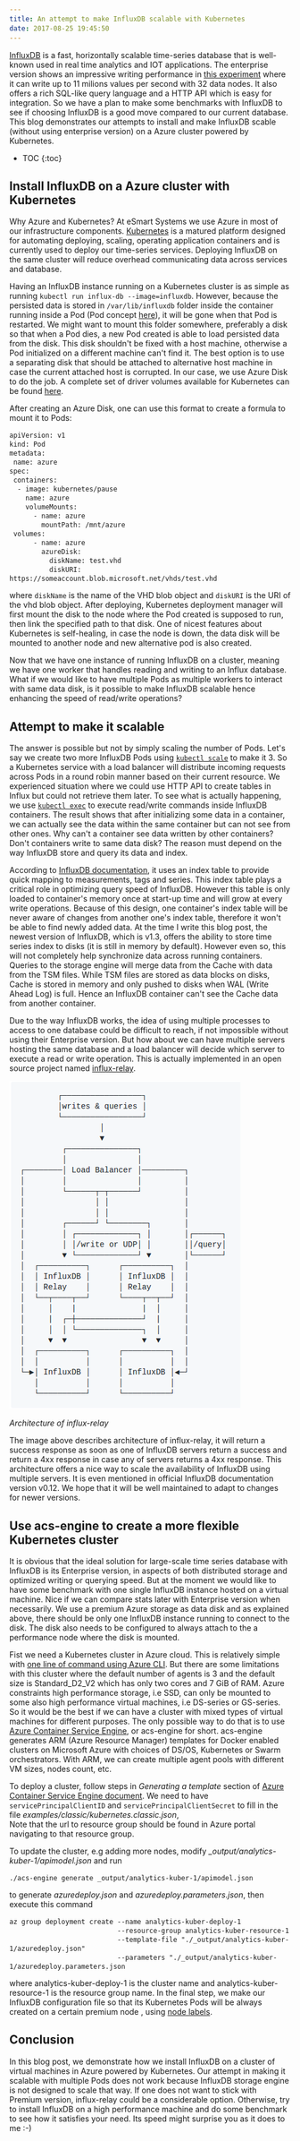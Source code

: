 ```yaml
---
title: An attempt to make InfluxDB scalable with Kubernetes
date: 2017-08-25 19:45:50
---
```


[InfluxDB](https://www.influxdata.com/) is a fast, horizontally scalable time-series database that is well-known used in real time analytics and IOT applications.
The enterprise version shows an impressive writing performance in [this experiment](https://blog.outlyer.com/time-series-database-benchmarks) where it can write up to 11 milions values per second
with 32 data nodes. It also offers a rich SQL-like query language and a HTTP API which is easy for integration. So we have a plan to make some benchmarks
with InfluxDB to see if choosing InfluxDB is a good move compared to our current database. This blog demonstrates our attempts to install and make InfluxDB scable (without using enterprise version)
on a Azure cluster powered by Kubernetes.

* TOC
{:toc}

## Install InfluxDB on a Azure cluster with Kubernetes

Why Azure and Kubernetes? At eSmart Systems we use Azure in most of our infrastructure components. [Kubernetes](https://kubernetes.io/) is a matured platform designed for automating deploying, scaling, operating
application containers and is currently used to deploy our time-series services. Deploying InfluxDB on the same cluster will reduce overhead communicating data across services and database.

Having an InfluxDB instance running on a Kubernetes cluster is as simple as running `kubectl run influx-db --image=influxdb`. However, because the persisted data is stored in `/var/lib/influxdb`
folder inside the container running inside a Pod (Pod concept [here](https://kubernetes.io/docs/concepts/workloads/pods/pod/)), it will be gone when that Pod is restarted. We might want to mount this folder somewhere, preferably a disk so that when a Pod 
dies, a new Pod created is able to load persisted data from the disk. This disk shouldn't be fixed with a host machine, otherwise a Pod initialized on a different machine can't find it. 
The best option is to use a separating disk that should be attached to alternative host machine in case the current attached host is corrupted. In our case, we use Azure Disk to do the job. A
complete set of driver volumes available for Kubernetes can be found [here](https://kubernetes.io/docs/concepts/storage/volumes/). 

After creating an Azure Disk, one can use this format to create a formula to mount it to Pods:

```
apiVersion: v1
kind: Pod
metadata:
 name: azure
spec:
 containers:
  - image: kubernetes/pause
    name: azure
    volumeMounts:
      - name: azure
        mountPath: /mnt/azure
 volumes:
      - name: azure
        azureDisk:
          diskName: test.vhd
          diskURI: https://someaccount.blob.microsoft.net/vhds/test.vhd
```

where `diskName` is the name of the VHD blob object and `diskURI` is the URI of the vhd blob object. After deploying,
Kubernetes deployment manager will first mount the disk to the node where the Pod created is supposed to run, then link
the specified path to that disk. One of nicest features about Kubernetes is self-healing, in case the node is down, the data
disk will be mounted to another node and new alternative pod is also created.

Now that we have one instance of running InfluxDB on a cluster, meaning we have one worker that handles reading and writing to 
an Influx database. What if we would like to have multiple Pods as multiple workers to interact with same data disk, is it possible
 to make InfluxDB scalable hence enhancing the speed of read/write operations?

## Attempt to make it scalable
The answer is possible but not by simply scaling the number of Pods. Let's say we create two more InfluxDB Pods using 
[`kubectl scale`](https://kubernetes.io/docs/tasks/run-application/horizontal-pod-autoscale/) to make it 3. So a Kubernetes service with a load balancer will distribute incoming requests across Pods in a round robin manner
based on their current resource. We experienced situation where we could use HTTP API to create tables in Influx but could not
retrieve them later. To see what is actually happening, we use [`kubectl exec`](https://kubernetes-v1-4.github.io/docs/user-guide/kubectl/kubectl_exec/) 
to execute read/write commands inside InfluxDB containers. The result shows that after initializing some data in a container,
we can actually see the data within the same container but can not see from other ones. Why can't a container see data written
by other containers? Don't containers write to same data disk? The reason must depend on the way InfluxDB store and query its data and
 index.
 
 According to [InfluxDB documentation](https://docs.influxdata.com/influxdb/v1.3/concepts/storage_engine/),  it uses an index table
 to provide quick mapping to measurements, tags and series. This index table plays a critical role in optimizing query speed of
 InfluxDB. However this table is only loaded to container's memory once at start-up time and will grow at every write operations.
Because of this design, one container's index table will be never aware of changes from another one's index table, therefore 
it won't be able to find newly added data. At the time I write this blog post, the newest version of InfluxDB, which is v1.3, 
offers the ability to store time series index to disks (it is still in memory by default). However even so, this will not completely 
help synchronize data across running containers. Queries to the storage engine will merge data
 from the Cache with data from the TSM files. While TSM files are stored as data blocks on disks, Cache is stored in memory
 and only pushed to disks when WAL (Write Ahead Log) is full. Hence an InfluxDB container can't see the Cache data from another
container. 

Due to the way InfluxDB works, the idea of using multiple processes to access to one database could be difficult to reach, 
if not impossible without using their Enterprise version. But how about we can have multiple servers hosting the same database
 and a load balancer will decide which server to execute a read or write operation. This is actually implemented in an open source project 
 named [influx-relay](https://github.com/influxdata/influxdb-relay).
 
 ![influx-relay](../images/influx-relay.png)
 
 *Architecture of influx-relay*
 
 The image above describes architecture of influx-relay, it will return a success response as soon as one of InfluxDB servers
 return a success and return a 4xx response in case any of servers returns a 4xx response. This architecture offers a nice way
 to scale the availability of InfluxDB using multiple servers. It is even mentioned in official InfluxDB documentation version v0.12. We hope that it
 will be well maintained to adapt to changes for newer versions.

## Use acs-engine to create a more flexible Kubernetes cluster
 
It is obvious that the ideal solution for large-scale time series database with InfluxDB is its Enterprise version,
in aspects of both distributed storage and optimized writing or querying speed. But at the moment we would like to have some benchmark with one single
InfluxDB instance hosted on a virtual machine. Nice if we can compare stats later with Enterprise version when necessarily.
We use a premium Azure storage as data disk and as explained above, there should be only one InfluxDB instance running to connect to the disk.
 The disk also needs to be configured to always attach to the a performance node where the disk is mounted.

Fist we need a Kubernetes cluster in Azure cloud. This is relatively simple with [one line of command using Azure CLI](https://docs.microsoft.com/en-us/azure/container-service/kubernetes/container-service-kubernetes-walkthrough).
But there are some limitations with this cluster where the default number of agents is 3 and the default size is Standard_D2_V2 which
has only two cores and 7 GiB of RAM. Azure constraints high performance storage, i.e SSD, can only be mounted to some also high performance
virtual machines, i.e DS-series or GS-series. So it would be the best if we can have a cluster with mixed types of virtual machines
for different purposes. The only possible way to do that is to use [Azure Container Service Engine](https://github.com/Azure/acs-engine), or
acs-engine for short. acs-engine generates ARM (Azure Resource Manager) templates for Docker enabled clusters on Microsoft Azure with choices of
DS/OS, Kubernetes or Swarm orchestrators. With ARM, we can create multiple agent pools with different VM sizes, nodes count, etc. 
 
To deploy a cluster, follow steps in *Generating a template* section of [Azure Container Service Engine document](https://github.com/Azure/acs-engine).
We need to have `servicePrincipalClientID` and `servicePrincipalClientSecret` to fill in the file *examples/classic/kubernetes.classic.json*,  
Note that the url to resource group should be found in Azure portal navigating to that resource group.

To update the cluster, e.g adding more nodes, modify  *_output/analytics-kuber-1/apimodel.json* and run 
```
./acs-engine generate _output/analytics-kuber-1/apimodel.json
``` 
to generate *azuredeploy.json* and *azuredeploy.parameters.json*, then execute this command
```
az group deployment create --name analytics-kuber-deploy-1 
                           --resource-group analytics-kuber-resource-1 
                           --template-file "./_output/analytics-kuber-1/azuredeploy.json" 
                           --parameters "./_output/analytics-kuber-1/azuredeploy.parameters.json
```
 where analytics-kuber-deploy-1 is the cluster name and analytics-kuber-resource-1 is the resource group name. In the final step,
 we make our InfluxDB configuration file so that its Kubernetes Pods will be always created on a certain premium node , using [node labels](https://kubernetes.io/docs/concepts/configuration/assign-pod-node/).    
 
## Conclusion
 
 In this blog post, we demonstrate how we install InfluxDB on a cluster of virtual machines in Azure powered by Kubernetes. Our attempt
 in making it scalable with multiple Pods does not work because InfluxDB storage engine is not designed to scale that way. If one does not want
 to stick with Premium version, influx-relay could be a considerable option. Otherwise, try to install InfluxDB on a high performance machine
 and do some benchmark to see how it satisfies your need. Its speed might surprise you as it does to me :-)
 
 


